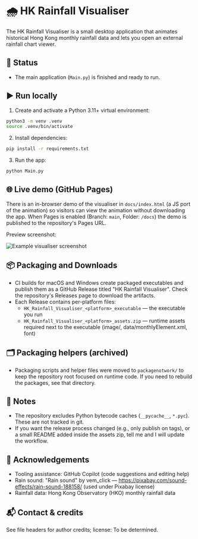 
# 🌧️ HK Rainfall Visualiser

The HK Rainfall Visualiser is a small desktop application that animates historical Hong Kong monthly rainfall data and lets you open an external rainfall chart viewer.

## 🔄 Status
- The main application (`Main.py`) is finished and ready to run.

## ▶️ Run locally
1. Create and activate a Python 3.11+ virtual environment:

```bash
python3 -m venv .venv
source .venv/bin/activate
```

2. Install dependencies:

```bash
pip install -r requirements.txt
```

3. Run the app:

```bash
python Main.py
```

## 🌐 Live demo (GitHub Pages)

There is an in-browser demo of the visualiser in `docs/index.html` (a JS port of the animation) so visitors can view the animation without downloading the app. When Pages is enabled (Branch: `main`, Folder: `/docs`) the demo is published to the repository's Pages URL.

Preview screenshot:

![Example visualiser screenshot](docs/assets/example.png)


## 📦 Packaging and Downloads
- CI builds for macOS and Windows create packaged executables and publish them as a GitHub Release titled "HK Rainfall Visualiser". Check the repository's Releases page to download the artifacts.
- Each Release contains per-platform files:
  - `HK_Rainfall_Visualiser_<platform>_executable` — the executable you run
  - `HK_Rainfall_Visualiser_<platform>_assets.zip` — runtime assets required next to the executable (image/, data/monthlyElement.xml, font)

## 🗂️ Packaging helpers (archived)
- Packaging scripts and helper files were moved to `packagenotwork/` to keep the repository root focused on runtime code. If you need to rebuild the packages, see that directory.

## 📝 Notes
- The repository excludes Python bytecode caches (`__pycache__`, `*.pyc`). These are not tracked in git.
- If you want the release process changed (e.g., only publish on tags), or a small README added inside the assets zip, tell me and I will update the workflow.

## 🙏 Acknowledgements
- Tooling assistance: GitHub Copilot (code suggestions and editing help)
- Rain sound: "Rain sound" by vem_click — https://pixabay.com/sound-effects/rain-sound-188158/ (used under Pixabay license)
- Rainfall data: Hong Kong Observatory (HKO) monthly rainfall data

## 📬 Contact & credits
See file headers for author credits; license: To be determined.


